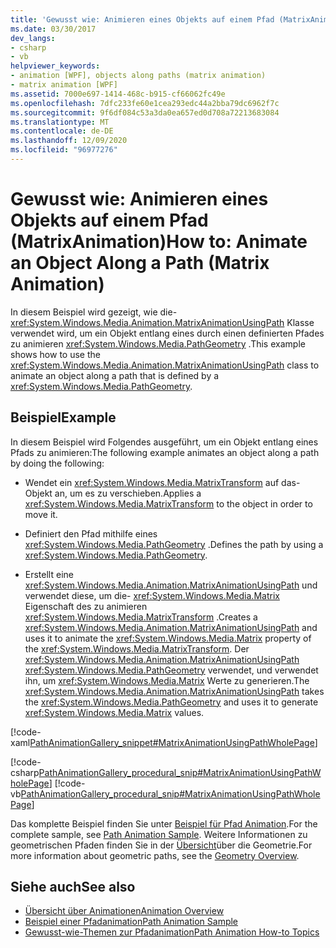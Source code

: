 ```yaml
---
title: 'Gewusst wie: Animieren eines Objekts auf einem Pfad (MatrixAnimation)'
ms.date: 03/30/2017
dev_langs:
- csharp
- vb
helpviewer_keywords:
- animation [WPF], objects along paths (matrix animation)
- matrix animation [WPF]
ms.assetid: 7000e697-1414-468c-b915-cf66062fc49e
ms.openlocfilehash: 7dfc233fe60e1cea293edc44a2bba79dc6962f7c
ms.sourcegitcommit: 9f6df084c53a3da0ea657ed0d708a72213683084
ms.translationtype: MT
ms.contentlocale: de-DE
ms.lasthandoff: 12/09/2020
ms.locfileid: "96977276"
---
```

# <a name="how-to-animate-an-object-along-a-path-matrix-animation"></a><span data-ttu-id="63ea5-102">Gewusst wie: Animieren eines Objekts auf einem Pfad (MatrixAnimation)</span><span class="sxs-lookup"><span data-stu-id="63ea5-102">How to: Animate an Object Along a Path (Matrix Animation)</span></span>
<span data-ttu-id="63ea5-103">In diesem Beispiel wird gezeigt, wie die- <xref:System.Windows.Media.Animation.MatrixAnimationUsingPath> Klasse verwendet wird, um ein Objekt entlang eines durch einen definierten Pfades zu animieren <xref:System.Windows.Media.PathGeometry> .</span><span class="sxs-lookup"><span data-stu-id="63ea5-103">This example shows how to use the <xref:System.Windows.Media.Animation.MatrixAnimationUsingPath> class to animate an object along a path that is defined by a <xref:System.Windows.Media.PathGeometry>.</span></span>  
  
## <a name="example"></a><span data-ttu-id="63ea5-104">Beispiel</span><span class="sxs-lookup"><span data-stu-id="63ea5-104">Example</span></span>  
 <span data-ttu-id="63ea5-105">In diesem Beispiel wird Folgendes ausgeführt, um ein Objekt entlang eines Pfads zu animieren:</span><span class="sxs-lookup"><span data-stu-id="63ea5-105">The following example animates an object along a path by doing the following:</span></span>  
  
- <span data-ttu-id="63ea5-106">Wendet ein <xref:System.Windows.Media.MatrixTransform> auf das-Objekt an, um es zu verschieben.</span><span class="sxs-lookup"><span data-stu-id="63ea5-106">Applies a <xref:System.Windows.Media.MatrixTransform> to the object in order to move it.</span></span>  
  
- <span data-ttu-id="63ea5-107">Definiert den Pfad mithilfe eines <xref:System.Windows.Media.PathGeometry> .</span><span class="sxs-lookup"><span data-stu-id="63ea5-107">Defines the path by using a <xref:System.Windows.Media.PathGeometry>.</span></span>  
  
- <span data-ttu-id="63ea5-108">Erstellt eine <xref:System.Windows.Media.Animation.MatrixAnimationUsingPath> und verwendet diese, um die- <xref:System.Windows.Media.Matrix> Eigenschaft des zu animieren <xref:System.Windows.Media.MatrixTransform> .</span><span class="sxs-lookup"><span data-stu-id="63ea5-108">Creates a <xref:System.Windows.Media.Animation.MatrixAnimationUsingPath> and uses it to animate the <xref:System.Windows.Media.Matrix> property of the <xref:System.Windows.Media.MatrixTransform>.</span></span> <span data-ttu-id="63ea5-109">Der <xref:System.Windows.Media.Animation.MatrixAnimationUsingPath> <xref:System.Windows.Media.PathGeometry> verwendet, und verwendet ihn, um <xref:System.Windows.Media.Matrix> Werte zu generieren.</span><span class="sxs-lookup"><span data-stu-id="63ea5-109">The <xref:System.Windows.Media.Animation.MatrixAnimationUsingPath> takes the <xref:System.Windows.Media.PathGeometry> and uses it to generate <xref:System.Windows.Media.Matrix> values.</span></span>  
  
 [!code-xaml[PathAnimationGallery_snippet#MatrixAnimationUsingPathWholePage](~/samples/snippets/csharp/VS_Snippets_Wpf/PathAnimationGallery_snippet/CS/matrixanimationusingpathexample.xaml#matrixanimationusingpathwholepage)]  
  
 [!code-csharp[PathAnimationGallery_procedural_snip#MatrixAnimationUsingPathWholePage](~/samples/snippets/csharp/VS_Snippets_Wpf/PathAnimationGallery_procedural_snip/CSharp/MatrixAnimationUsingPathExample.cs#matrixanimationusingpathwholepage)]
 [!code-vb[PathAnimationGallery_procedural_snip#MatrixAnimationUsingPathWholePage](~/samples/snippets/visualbasic/VS_Snippets_Wpf/PathAnimationGallery_procedural_snip/VisualBasic/MatrixAnimationUsingPathExample.vb#matrixanimationusingpathwholepage)]  
  
 <span data-ttu-id="63ea5-110">Das komplette Beispiel finden Sie unter [Beispiel für Pfad Animation](https://github.com/Microsoft/WPF-Samples/tree/master/Animation/PathAnimations).</span><span class="sxs-lookup"><span data-stu-id="63ea5-110">For the complete sample, see [Path Animation Sample](https://github.com/Microsoft/WPF-Samples/tree/master/Animation/PathAnimations).</span></span> <span data-ttu-id="63ea5-111">Weitere Informationen zu geometrischen Pfaden finden Sie in der [Übersicht](geometry-overview.md)über die Geometrie.</span><span class="sxs-lookup"><span data-stu-id="63ea5-111">For more information about geometric paths, see the [Geometry Overview](geometry-overview.md).</span></span>  
  
## <a name="see-also"></a><span data-ttu-id="63ea5-112">Siehe auch</span><span class="sxs-lookup"><span data-stu-id="63ea5-112">See also</span></span>

- [<span data-ttu-id="63ea5-113">Übersicht über Animationen</span><span class="sxs-lookup"><span data-stu-id="63ea5-113">Animation Overview</span></span>](animation-overview.md)
- [<span data-ttu-id="63ea5-114">Beispiel einer Pfadanimation</span><span class="sxs-lookup"><span data-stu-id="63ea5-114">Path Animation Sample</span></span>](https://github.com/Microsoft/WPF-Samples/tree/master/Animation/PathAnimations)
- [<span data-ttu-id="63ea5-115">Gewusst-wie-Themen zur Pfadanimation</span><span class="sxs-lookup"><span data-stu-id="63ea5-115">Path Animation How-to Topics</span></span>](path-animation-how-to-topics.md)
